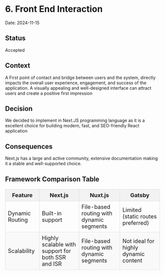 # 6. Front End Interaction

Date: 2024-11-15

## Status

Accepted

## Context

A First point of contact and bridge between users and the system, directly impacts the overall user experience, engagement, and success of the application. A visually appealing and well-designed interface can attract users and create a positive first impression

## Decision

We decided to implement in Next.JS programming language as it is a excellent choice for building modern, fast, and SEO-friendly React application

## Consequences

Next.js has a large and active community, extensive documentation making it a stable and well-supported choice.


                              

<!DOCTYPE html>
<html lang="en">
<head>
    <meta charset="UTF-8">
    <meta name="viewport" content="width=device-width, initial-scale=1.0">
    <title>Main comparisons between Next.JS and Nuxt.JS and Gatsby</title>
    <style>
        table {
            width: 100%;
            border-collapse: collapse;
            margin: 20px 0;
            font-size: 18px;
            text-align: left;
        }
        th, td {
            border: 1px solid #ddd;
            padding: 8px;
        }
        th {
            background-color: #f2f2f2;
            text-align: center;
        }
        tr:nth-child(even) {
            background-color: #f9f9f9;
        }
        tr:hover {
            background-color: #f1f1f1;
        }
        td {
            text-align: left; /* Align text to the left */
        }
    </style>
</head>
<body>
    <h2>Framework Comparison Table</h2>
    <table>
        <thead>
            <tr>
                <th>Feature</th>
                <th>Next.js</th>
                <th>Nuxt.js</th>
                <th>Gatsby</th>
            </tr>
        </thead>
        <tbody>
            <tr>
                <td>Dynamic Routing</td>
                <td>Built-in support</td>
                <td>File-based routing with dynamic segments</td>
                <td>Limited (static routes preferred)</td>
            </tr>
            <tr>
                <td>Scalability</td>
                <td>Highly scalable with support for both SSR and ISR</td>
                <td>File-based routing with dynamic segments</td>
                <td>Not ideal for highly dynamic content</td>
            </tr>
        </tbody>
    </table>
</body>
</html>
